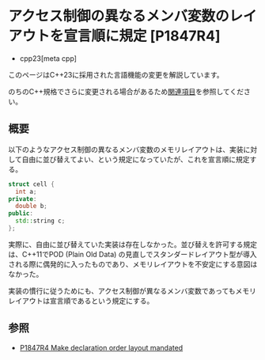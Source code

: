 # アクセス制御の異なるメンバ変数のレイアウトを宣言順に規定 [P1847R4]
* cpp23[meta cpp]

<!-- start lang caution -->

このページはC++23に採用された言語機能の変更を解説しています。

のちのC++規格でさらに変更される場合があるため[関連項目](#relative-page)を参照してください。

<!-- last lang caution -->

## 概要
以下のようなアクセス制御の異なるメンバ変数のメモリレイアウトは、実装に対して自由に並び替えてよい、という規定になっていたが、これを宣言順に規定する。

```cpp
struct cell {
  int a;
private:
  double b;
public:
  std::string c;
};
```

実際に、自由に並び替えていた実装は存在しなかった。並び替えを許可する規定は、C++11でPOD (Plain Old Data) の見直しでスタンダードレイアウト型が導入される際に偶発的に入ったものであり、メモリレイアウトを不安定にする意図はなかった。

実装の慣行に従うためにも、アクセス制御が異なるメンバ変数であってもメモリレイアウトは宣言順であるという規定にする。


## 参照
- [P1847R4 Make declaration order layout mandated](https://www.open-std.org/jtc1/sc22/wg21/docs/papers/2021/p1847r4.pdf)